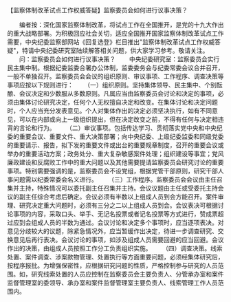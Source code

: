 【监察体制改革试点工作权威答疑】监察委员会如何进行议事决策？











　　编者按：深化国家监察体制改革，将试点工作在全国推开，是党的十九大作出的重大战略部署。为积极回应社会关切，适应全国推开国家监察体制改革试点工作需要，中央纪委监察部网站《回复选登》栏目推出"监察体制改革试点工作权威答疑"，特请中央纪委研究室陆续解答相关问题，供大家学习参考。敬请关注。
　　问：监察委员会如何进行议事决策？
　　中央纪委研究室：监察委员会实行民主集中制。根据纪委监委合署办公体制，监委委务会与纪委常委会议合并召开，一般不单独召开。监察委员会会议的组织原则、审议事项、工作程序、调查决策等事项应按以下规则进行：
　　（一）组织原则。坚持集体领导、民主集中、个别酝酿、会议决定和少数服从多数原则。凡属应当由监察委员会讨论和决定的事项，必须由集体讨论研究决定，任何个人无权擅自决定和改变。在集体讨论和决定问题时，个人应当充分发表意见。个人对集体作出的决定必须坚决执行，如有不同意见，可以在内部或向上一级组织提出，但在决定改变之前，不得有任何与决定相违背的言论和行为。
　　（二）审议事项。包括传达学习、贯彻落实党中央和中央纪委的重要会议、重要文件、重大决策部署；向中央纪委、上级纪委监委和同级党委的重要请示、报告，拟下发的重要文件或出台的重要规章制度，召开的重要会议或举办的重要活动方案；政务处分、重大复杂敏感案件处理；组织建设等事宜；党风廉政建设和反腐败工作中的重大问题以及其他需要提请监察委员会研究讨论的重要事项。特别需要强调的是，监察委员会不设党组，根据党管干部原则，研究干部人事问题需以纪委常委会名义进行。
　　（三）工作程序。监察委员会会议由主任召集并主持，特殊情况可以委托副主任召集并主持。会议议题由主任或受委托主持会议的副主任综合考虑后确定。会议必须有半数以上组成人员到会方能召开。案件审理、研究决定重大问题时，必须有三分之二以上组成人员到会。会议表决可根据讨论事项的内容，采取口头、举手、无记名投票或者记名投票等方式进行，赞成票超过应到会组成人员的半数为通过。会议讨论和决定多个事项时，应当逐项表决。对意见分歧较大的议题，除紧急情况外，应当暂缓作出决定，待进一步调查研究、交换意见后再行表决。会议讨论的事项，如涉及组成人员需要回避的应当回避。会议作出的决策，由组成人员按照工作分工负责组织实施。
　　（四）调查决策。线索处置、案件调查、涉案款物管理、处置执行等方面重要问题，必须经集体研究后，按程序报批。为增强保密性，应根据研究问题的性质，严格控制参与研究的人员范围。如，研究线索处置的人员应控制在监察委员会主要负责人、分管承办室和案件监督管理室的委领导、承办室和案件监督管理室主要负责人、线索管理工作人员范围内。
